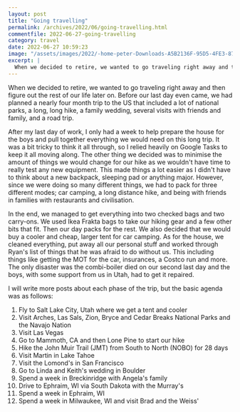 ```yaml
---
layout: post
title: "Going travelling"
permalink: /archives/2022/06/going-travelling.html
commentfile: 2022-06-27-going-travelling
category: travel
date: 2022-06-27 10:59:23
image: "/assets/images/2022/-home-peter-Downloads-A5B2136F-95D5-4FE3-871F-BA64F2F86B43-thumb.jpg"
excerpt: |
  When we decided to retire, we wanted to go traveling right away and then figure out the rest of our life later on. Before our last day even came, we had planned a nearly four month trip to the US that included a lot of national parks, a long, long hike, a family wedding, several visits with friends and family, and a road trip.
---
```


When we decided to retire, we wanted to go traveling right away and then figure out the rest of our life later on. Before our last day even came, we had planned a nearly four month trip to the US that included a lot of national parks, a long, long hike, a family wedding, several visits with friends and family, and a road trip.

After my last day of work, I only had a week to help prepare the house for the boys and pull together everything we would need on this long trip. It was a bit tricky to think it all through, so I relied heavily on Google Tasks to keep it all moving along. The other thing we decided was to minimise the amount of things we would change for our hike as we wouldn't have time to really test any new equipment. This made things a lot easier as I didn't have to think about a new backpack, sleeping pad or anything major. However, since we were doing so many different things, we had to pack for three different modes; car camping, a long distance hike, and being with friends in families with restaurants and civilisation.

In the end, we managed to get everything into two checked bags and two carry-ons. We used Ikea Frakta bags to take our hiking gear and a few other bits that fit. Then our day packs for the rest. We also decided that we would buy a cooler and cheap, larger tent for car camping. As for the house, we cleaned everything, put away all our personal stuff and worked through Ryan's list of things that he was afraid to do without us. This including things like getting the MOT for the car, insurances, a Costco run and more. The only disaster was the combi-boiler died on our second last day and the boys, with some support from us in Utah, had to get it repaired.

I will write more posts about each phase of the trip, but the basic agenda was as follows:

1. Fly to Salt Lake City, Utah where we get a tent and cooler
2. Visit Arches, Las Sals, Zion, Bryce and Cedar Breaks National Parks and the Navajo Nation
3. Visit Las Vegas
4. Go to Mammoth, CA and then Lone Pine to start our hike
5. Hike the John Muir Trail (JMT) from South to North (NOBO) for 28 days
6. Visit Martin in Lake Tahoe
7. Visit the Lomond's in San Francisco
8. Go to Linda and Keith's wedding in Boulder
9. Spend a week in Breckinridge with Angela's family
10. Drive to Ephraim, WI via South Dakota with the Murray's
11. Spend a week in Ephraim, WI
12. Spend a week in Milwaukee, WI and visit Brad and the Weiss'

